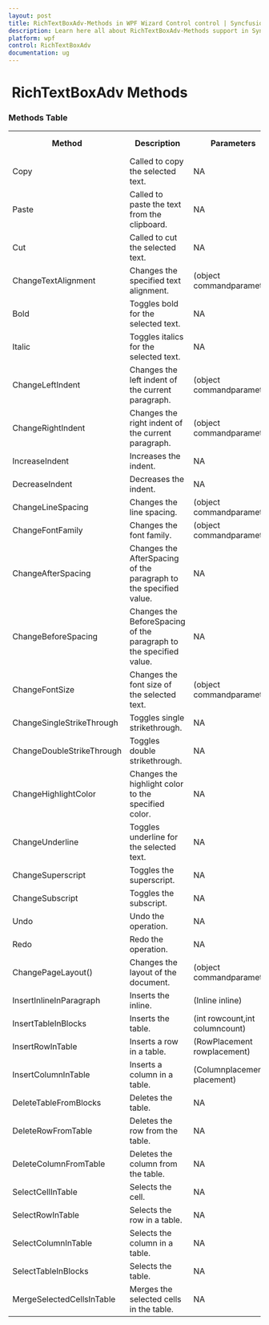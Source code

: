 ```yaml
---
layout: post
title: RichTextBoxAdv-Methods in WPF Wizard Control control | Syncfusion
description: Learn here all about RichTextBoxAdv-Methods support in Syncfusion WPF RichTextBoxAdv (Classic) control and more.
platform: wpf
control: RichTextBoxAdv
documentation: ug
---
```


#  RichTextBoxAdv Methods



### Methods Table

<table>
<tr>
<th>
Method</th><th>
Description</th><th>
Parameters</th><th>
Type</th><th>
Return Type</th></tr>
<tr>
<td>
Copy</td><td>
Called to copy the selected text.</td><td>
NA</td><td>
NA</td><td>
Void</td></tr>
<tr>
<td>
Paste</td><td>
Called to paste the text from the clipboard.</td><td>
NA</td><td>
NA</td><td>
Void</td></tr>
<tr>
<td>
Cut</td><td>
Called to cut the selected text.</td><td>
NA</td><td>
NA</td><td>
Void</td></tr>
<tr>
<td>
ChangeTextAlignment</td><td>
Changes the specified text alignment.</td><td>
(object commandparameter)</td><td>
NA</td><td>
Void</td></tr>
<tr>
<td>
Bold</td><td>
Toggles bold for the selected text.</td><td>
NA</td><td>
NA</td><td>
Void</td></tr>
<tr>
<td>
Italic</td><td>
Toggles italics for the selected text.</td><td>
NA</td><td>
NA</td><td>
Void</td></tr>
<tr>
<td>
ChangeLeftIndent</td><td>
Changes the left indent of the current paragraph.</td><td>
(object commandparameter)</td><td>
NA</td><td>
Void</td></tr>
<tr>
<td>
ChangeRightIndent</td><td>
Changes the right indent of the current paragraph.</td><td>
(object commandparameter)</td><td>
NA</td><td>
Void</td></tr>
<tr>
<td>
IncreaseIndent</td><td>
Increases the indent.</td><td>
NA</td><td>
NA</td><td>
Void</td></tr>
<tr>
<td>
DecreaseIndent</td><td>
Decreases the indent.</td><td>
NA</td><td>
NA</td><td>
Void</td></tr>
<tr>
<td>
ChangeLineSpacing</td><td>
Changes the line spacing.</td><td>
(object commandparameter)</td><td>
NA</td><td>
Void</td></tr>
<tr>
<td>
ChangeFontFamily</td><td>
Changes the font family.</td><td>
(object commandparameter)</td><td>
NA</td><td>
Void</td></tr>
<tr>
<td>
ChangeAfterSpacing</td><td>
Changes the AfterSpacing of the paragraph to the specified value.</td><td>
NA</td><td>
NA</td><td>
Void</td></tr>
<tr>
<td>
ChangeBeforeSpacing</td><td>
Changes the BeforeSpacing of the paragraph to the specified value.</td><td>
NA</td><td>
NA</td><td>
Void</td></tr>
<tr>
<td>
ChangeFontSize</td><td>
Changes the font size of the selected text.</td><td>
(object commandparameter)</td><td>
NA</td><td>
Void</td></tr>
<tr>
<td>
ChangeSingleStrikeThrough</td><td>
Toggles single strikethrough.</td><td>
NA</td><td>
NA</td><td>
Void</td></tr>
<tr>
<td>
ChangeDoubleStrikeThrough</td><td>
Toggles double strikethrough.</td><td>
NA</td><td>
NA</td><td>
Void</td></tr>
<tr>
<td>
ChangeHighlightColor</td><td>
Changes the highlight color to the specified color.</td><td>
NA</td><td>
NA</td><td>
Void</td></tr>
<tr>
<td>
ChangeUnderline</td><td>
Toggles underline for the selected text.</td><td>
NA</td><td>
NA</td><td>
Void</td></tr>
<tr>
<td>
ChangeSuperscript</td><td>
Toggles the superscript.</td><td>
NA</td><td>
NA</td><td>
Void</td></tr>
<tr>
<td>
ChangeSubscript</td><td>
Toggles the subscript.</td><td>
NA</td><td>
NA</td><td>
Void</td></tr>
<tr>
<td>
Undo</td><td>
Undo the operation.</td><td>
NA</td><td>
NA</td><td>
Void</td></tr>
<tr>
<td>
Redo</td><td>
Redo the operation.</td><td>
NA</td><td>
NA</td><td>
Void</td></tr>
<tr>
<td>
ChangePageLayout()</td><td>
Changes the layout of the document.</td><td>
(object commandparameter)</td><td>
NA</td><td>
Void</td></tr>
<tr>
<td>
InsertInlineInParagraph</td><td>
Inserts the inline.</td><td>
(Inline inline)</td><td>
NA</td><td>
Void </td></tr>
<tr>
<td>
InsertTableInBlocks</td><td>
Inserts the table.</td><td>
(int rowcount,int columncount)</td><td>
NA</td><td>
Void</td></tr>
<tr>
<td>
InsertRowInTable</td><td>
Inserts a row in a table.</td><td>
(RowPlacement rowplacement)</td><td>
NA</td><td>
Void</td></tr>
<tr>
<td>
InsertColumnInTable</td><td>
Inserts a column in a table.</td><td>
(Columnplacement placement)</td><td>
NA</td><td>
Void</td></tr>
<tr>
<td>
DeleteTableFromBlocks</td><td>
Deletes the table.</td><td>
NA</td><td>
NA</td><td>
Void</td></tr>
<tr>
<td>
DeleteRowFromTable</td><td>
Deletes the row from the table.</td><td>
NA</td><td>
NA</td><td>
Void</td></tr>
<tr>
<td>
DeleteColumnFromTable</td><td>
Deletes the column from the table.</td><td>
NA</td><td>
NA</td><td>
Void</td></tr>
<tr>
<td>
SelectCellInTable</td><td>
Selects the cell.</td><td>
NA</td><td>
NA</td><td>
Void</td></tr>
<tr>
<td>
SelectRowInTable</td><td>
Selects the row in a table.</td><td>
NA</td><td>
NA</td><td>
Void</td></tr>
<tr>
<td>
SelectColumnInTable</td><td>
Selects the column in a table.</td><td>
NA</td><td>
NA</td><td>
Void</td></tr>
<tr>
<td>
SelectTableInBlocks</td><td>
Selects the table.</td><td>
NA</td><td>
NA</td><td>
Void</td></tr>
<tr>
<td>
MergeSelectedCellsInTable</td><td>
Merges the selected cells in the table.</td><td>
NA</td><td>
NA</td><td>
Void</td></tr>
</table>


